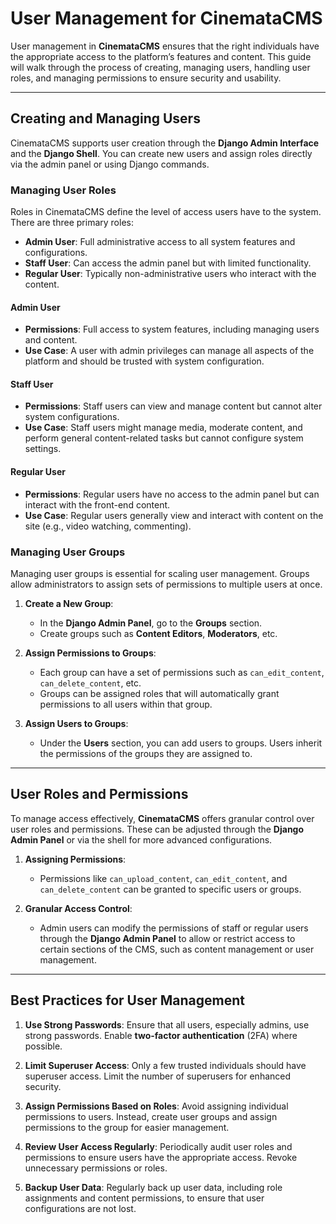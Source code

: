 # User Management for CinemataCMS

User management in **CinemataCMS** ensures that the right individuals have the appropriate access to the platform’s features and content. This guide will walk through the process of creating, managing users, handling user roles, and managing permissions to ensure security and usability.

---

## Creating and Managing Users

CinemataCMS supports user creation through the **Django Admin Interface** and the **Django Shell**. You can create new users and assign roles directly via the admin panel or using Django commands.

### Managing User Roles

Roles in CinemataCMS define the level of access users have to the system. There are three primary roles:

- **Admin User**: Full administrative access to all system features and configurations.
- **Staff User**: Can access the admin panel but with limited functionality.
- **Regular User**: Typically non-administrative users who interact with the content.

#### Admin User
- **Permissions**: Full access to system features, including managing users and content.
- **Use Case**: A user with admin privileges can manage all aspects of the platform and should be trusted with system configuration.

#### Staff User
- **Permissions**: Staff users can view and manage content but cannot alter system configurations.
- **Use Case**: Staff users might manage media, moderate content, and perform general content-related tasks but cannot configure system settings.

#### Regular User
- **Permissions**: Regular users have no access to the admin panel but can interact with the front-end content.
- **Use Case**: Regular users generally view and interact with content on the site (e.g., video watching, commenting).

### Managing User Groups

Managing user groups is essential for scaling user management. Groups allow administrators to assign sets of permissions to multiple users at once.

1. **Create a New Group**:
   - In the **Django Admin Panel**, go to the **Groups** section.
   - Create groups such as **Content Editors**, **Moderators**, etc.
   
2. **Assign Permissions to Groups**:
   - Each group can have a set of permissions such as `can_edit_content`, `can_delete_content`, etc.
   - Groups can be assigned roles that will automatically grant permissions to all users within that group.

3. **Assign Users to Groups**:
   - Under the **Users** section, you can add users to groups. Users inherit the permissions of the groups they are assigned to.

---

## User Roles and Permissions

To manage access effectively, **CinemataCMS** offers granular control over user roles and permissions. These can be adjusted through the **Django Admin Panel** or via the shell for more advanced configurations.

1. **Assigning Permissions**:
   - Permissions like `can_upload_content`, `can_edit_content`, and `can_delete_content` can be granted to specific users or groups.
   
2. **Granular Access Control**:
   - Admin users can modify the permissions of staff or regular users through the **Django Admin Panel** to allow or restrict access to certain sections of the CMS, such as content management or user management.

---

## Best Practices for User Management

1. **Use Strong Passwords**:
   Ensure that all users, especially admins, use strong passwords. Enable **two-factor authentication** (2FA) where possible.

2. **Limit Superuser Access**:
   Only a few trusted individuals should have superuser access. Limit the number of superusers for enhanced security.

3. **Assign Permissions Based on Roles**:
   Avoid assigning individual permissions to users. Instead, create user groups and assign permissions to the group for easier management.

4. **Review User Access Regularly**:
   Periodically audit user roles and permissions to ensure users have the appropriate access. Revoke unnecessary permissions or roles.

5. **Backup User Data**:
   Regularly back up user data, including role assignments and content permissions, to ensure that user configurations are not lost.
